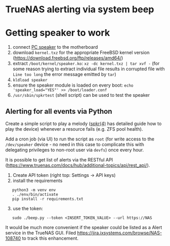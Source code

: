 
# TrueNAS alerting via system beep

# Getting speaker to work

1. connect [PC speaker](https://en.wikipedia.org/wiki/PC_speaker) to the motherboard
1. download `kernel.txz` for the appropriate FreeBSD kernel version (https://download.freebsd.org/ftp/releases/amd64/)
1. extract `/boot/kernel/speaker.ko`: `xz -dc kernel.txz | tar xvf -` (for some reason trying to extract individual file results in corrupted file with `Line too long` the error message emitted by `tar`)
1. `kldload speaker`
1. ensure the speaker module is loaded on every boot: `echo 'speaker_load="YES"' >> /boot/loader.conf`
1. `/usr/sbin/spkrtest` (shell script) can be used to test the speaker

## Alerting for all events via Python

Create a simple script to play a melody ([spkr(4)](https://www.freebsd.org/cgi/man.cgi?query=spkr&apropos=0&sektion=0&manpath=FreeBSD+12.2-RELEASE+and+Ports&arch=default&format=html) has detailed guide how to play the device) whenever a resource fails (e.g. ZFS pool health).

Add a cron job (via UI) to run the script as `root` (for write access to the
`/dev/speaker` device - no need in this case to complicate this with delegating
privileges to non-root user via `devfs`) once every hour.

It is possible to get list of alerts via the RESTful API (https://www.truenas.com/docs/hub/additional-topics/api/rest_api/).

1. Create API token (right top: Settings -> API keys)
2. install the requirements
```
   python3 -m venv env
   . ./env/bin/activate
   pip install -r requirements.txt
```
3. use the token:
```
   sudo ./beep.py --token <INSERT_TOKEN_VALUE> --url https://NAS
```

It would be much more convenient if the speaker could be listed as a Alert service in the TrueNAS GUI. Filed https://jira.ixsystems.com/browse/NAS-108740 to track this enhancement.
